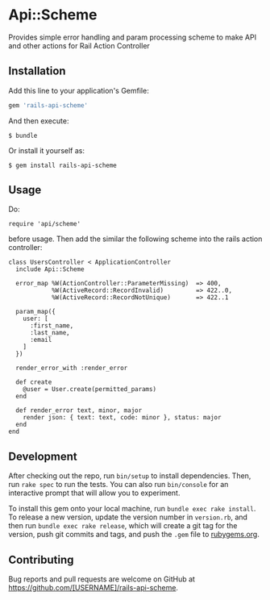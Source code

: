 # Api::Scheme

Provides simple error handling and param processing scheme
to make API and other actions for Rail Action Controller

## Installation

Add this line to your application's Gemfile:

```ruby
gem 'rails-api-scheme'
```

And then execute:

    $ bundle

Or install it yourself as:

    $ gem install rails-api-scheme

## Usage

Do:

```
require 'api/scheme'
```

before usage. Then add the similar the following scheme
into the rails action controller:

```
class UsersController < ApplicationController
  include Api::Scheme

  error_map %W(ActionController::ParameterMissing)  => 400,
            %W(ActiveRecord::RecordInvalid)         => 422..0,
            %W(ActiveRecord::RecordNotUnique)       => 422..1

  param_map({
    user: [
      :first_name,
      :last_name,
      :email
    ]
  })

  render_error_with :render_error

  def create
    @user = User.create(permitted_params)
  end

  def render_error text, minor, major
    render json: { text: text, code: minor }, status: major
  end
end
```

## Development

After checking out the repo, run `bin/setup` to install dependencies. Then, run `rake spec` to run the tests. You can also run `bin/console` for an interactive prompt that will allow you to experiment.

To install this gem onto your local machine, run `bundle exec rake install`. To release a new version, update the version number in `version.rb`, and then run `bundle exec rake release`, which will create a git tag for the version, push git commits and tags, and push the `.gem` file to [rubygems.org](https://rubygems.org).

## Contributing

Bug reports and pull requests are welcome on GitHub at https://github.com/[USERNAME]/rails-api-scheme.
